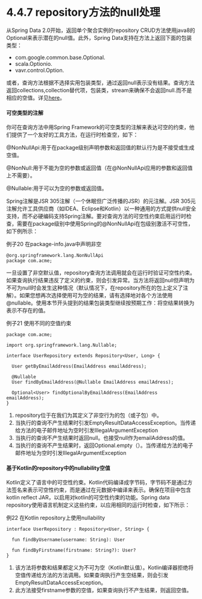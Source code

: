 # 4.4.7 repository方法的null处理

从Spring Data 2.0开始，返回单个聚合实例的repository CRUD方法使用java8的Optional来表示潜在的null值。此外，Spring Data支持在方法上返回下面的包装类型：

* com.google.common.base.Optional.
* scala.Optionio.
* vavr.control.Option.

或者，查询方法根据不选择实用包装类型，通过返回null表示没有结果。查询方法返回collections,collection替代项，包装类，stream来确保不会返回null.而不是相应的空值。详见[here](https://docs.spring.io/spring-data/jpa/docs/2.2.2.RELEASE/reference/html/#repository-query-return-types)。

#### 可空类型的注解

你可在查询方法中用Spring Framework的可空类型的注解来表达可空的约束，他们提供了一个友好的工具方法，在运行时检查空，如下：

@NonNullApi:用于在package级别声明参数和返回值的默认行为是不接受或生成空值。

@NonNull:用于不能为空的参数或返回值（在@NonNullApi应用的参数和返回值上不需要）。

@Nullable:用于可以为空的参数或返回值。

Spring注解是JSR 305注解（一个休眠但广泛传播的JSR）的元注解。JSR 305元注解允许工具供应商（如IDEA、Eclipse和Kotlin）以一种通用的方式提供null安全支持，而不必硬编码支持Spring注解。要对查询方法的可空性约束启用运行时检查，需要在package级别中使用Spring的@NonNullApi在包级别激活不可空性，如下例所示：

例子20 在package-info.java中声明非空

```text
@org.springframework.lang.NonNullApi
package com.acme;
```

一旦设置了非空默认值，repository查询方法调用就会在运行时验证可空性约束。如果查询执行结果违反了定义的约束，则会引发异常。当方法将返回null但声明为不可为null时会发生这种情况（默认情况下，在repository所在的包上定义了注解）。如果您想再次选择使用可为空的结果，请有选择地对各个方法使用@nullable。使用本节开头提到的结果包装类型继续按预期工作：将空结果转换为表示不存在的值。

例子21 使用不同的空值约束

```text
package com.acme;                                                       

import org.springframework.lang.Nullable;

interface UserRepository extends Repository<User, Long> {

  User getByEmailAddress(EmailAddress emailAddress);                    

  @Nullable
  User findByEmailAddress(@Nullable EmailAddress emailAdress);          

  Optional<User> findOptionalByEmailAddress(EmailAddress emailAddress); 
}
```

1. repository位于在我们为其定义了非空行为的包（或子包）中。
2. 当执行的查询不产生结果时引发EmptyResultDataAccessException。当传递给方法的电子邮件地址为空时引发IllegalArgumentException
3. 当执行的查询不产生结果时返回null。也接受null作为emailAddress的值。
4. 当执行的查询不产生结果时，返回Optional.empty（）。当传递给方法的电子邮件地址为空时引发IllegalArgumentException

#### 基于Kotlin的repository中的nullability空值

Kotlin定义了语言中的可空性约束。Kotlin代码编译成字节码，字节码不是通过方法签名来表示可空性约束，而是通过在元数据中编译来表示。确保在项目中包含kotlin reflect JAR，以启用对kotlin的可空性约束的功能。Spring data repository使用语言机制定义这些约束，以应用相同的运行时检查，如下所示：

  例22 在Kotlin repository上使用nullability

```text
interface UserRepository : Repository<User, String> {

  fun findByUsername(username: String): User     

  fun findByFirstname(firstname: String?): User? 
}
```

1. 该方法将参数和结果都定义为不可为空（Kotlin默认值）。Kotlin编译器拒绝将空值传递给方法的方法调用。如果查询执行产生空结果，则会引发EmptyResultDataAccessException。
2. 此方法接受firstname参数的空值，如果查询执行不产生结果，则返回空值。

